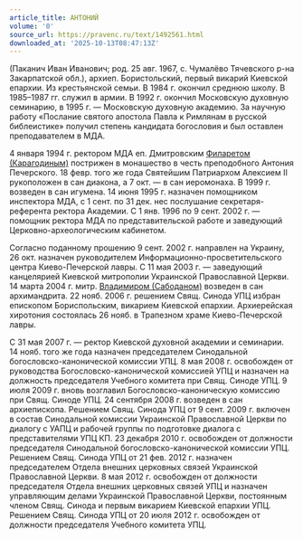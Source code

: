 ```yaml
---
article_title: АНТОНИЙ
volume: '0'
source_url: https://pravenc.ru/text/1492561.html
downloaded_at: '2025-10-13T08:47:13Z'
---
```


(Паканич Иван Иванович; род. 25 авг. 1967, с. Чумалёво Тячевского р-на Закарпатской обл.), архиеп. Бористольский, первый викарий Киевской епархии. Из крестьянской семьи. В 1984 г. окончил среднюю школу. В 1985–1987 гг. служил в армии. В 1992 г. окончил Московскую духовную семинарию, в 1995 г. — Московскую духовную академию. За научную работу «Послание святого апостола Павла к Римлянам в русской библеистике» получил степень кандидата богословия и был оставлен преподавателем в МДА.

4 января 1994 г. ректором МДА еп. Дмитровским [Филаретом (Карагодиным)](<https://pravenc.ru/text/Филаретом (Карагодиным).html>) пострижен в монашество в честь преподобного Антония Печерского. 18 февр. того же года Святейшим Патриархом Алексием II рукоположен в сан диакона, а 7 окт. — в сан иеромонаха. В 1999 г. возведен в сан игумена.
14 июня 1995 г. назначен помощником инспектора МДА, с 1 сент. по 31 дек. нес послушание секретаря-референта ректора Академии. С 1 янв. 1996 по 9 сент. 2002 г. — помощник ректора МДА по представительской работе и заведующий Церковно-археологическим кабинетом.

Согласно поданному прошению 9 сент. 2002 г. направлен на Украину, 26 окт. назначен руководителем Информационно-просветительского центра Киево-Печерской лавры. С 11 мая 2003 г. — заведующий канцелярией Киевской митрополии Украинской Православной Церкви. 14 марта 2004 г. митр. [Владимиром (Сабоданом)](https://pravenc.ru/text/Владимир.html) возведен в сан архимандрита.
22 нояб. 2006 г. решением Свящ. Синода УПЦ избран епископом Бориспольским, викарием Киевской епархии. Архиерейская хиротония состоялась 26 нояб. в Трапезном храме Киево-Печерской лавры.

С 31 мая 2007 г. — ректор Киевской духовной академии и семинарии. 14 нояб. того же года назначен председателем Синодальной богословско-канонической комиссии УПЦ.
8 мая 2008 г. освобожден от руководства Богословско-канонической комиссией УПЦ и назначен на должность председателя Учебного комитета при Свящ. Синоде УПЦ. 9 июля 2009 г. вновь возглавил Богословско-каноническую комиссию при Свящ. Синоде УПЦ.
24 сентября 2008 г. возведен в сан архиепископа.
Решением Свящ. Синода УПЦ от 9 сент. 2009 г. включен в состав Синодальной комиссии Украинской Православной Церкви по диалогу с УАПЦ и рабочей группы по подготовке диалога с представителями УПЦ КП.
23 декабря 2010 г. освобожден от должности председателя Синодальной богословско-канонической комиссии УПЦ.
Решением Свящ. Синода УПЦ от 21 фев. 2012 г. назначен председателем Отдела внешних церковных связей Украинской Православной Церкви.
8 мая 2012 г. освобожден от должности председателя Отдела внешних церковных связей УПЦ и назначен управляющим делами Украинской Православной Церкви, постоянным членом Свящ. Синода и первым викарием Киевской епархии УПЦ.
Решением Свящ. Синода УПЦ от 20 июля 2012 г. освобожден от должности председателя Учебного комитета УПЦ.
